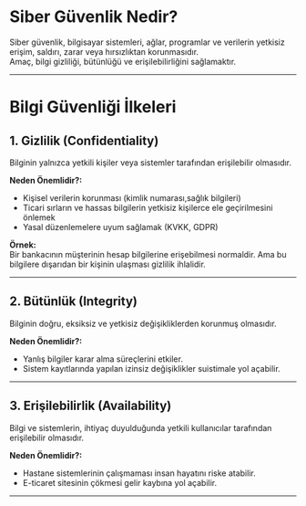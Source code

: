 #  Siber Güvenlik Nedir?

Siber güvenlik, bilgisayar sistemleri, ağlar, programlar ve verilerin yetkisiz erişim, saldırı, zarar veya hırsızlıktan korunmasıdır.  
Amaç, bilgi gizliliği, bütünlüğü ve erişilebilirliğini sağlamaktır.

---

# Bilgi Güvenliği İlkeleri

## 1. Gizlilik (Confidentiality)

Bilginin yalnızca yetkili kişiler veya sistemler tarafından erişilebilir olmasıdır.

**Neden Önemlidir?:**

- Kişisel verilerin korunması (kimlik numarası,sağlık bilgileri)  
- Ticari sırların ve hassas bilgilerin yetkisiz kişilerce ele geçirilmesini önlemek  
- Yasal düzenlemelere uyum sağlamak (KVKK, GDPR) 

**Örnek:**  
Bir bankacının müşterinin hesap bilgilerine erişebilmesi normaldir.
Ama bu bilgilere dışarıdan bir kişinin ulaşması gizlilik ihlalidir.

---

## 2. Bütünlük (Integrity)

Bilginin doğru, eksiksiz ve yetkisiz değişikliklerden korunmuş olmasıdır.

**Neden Önemlidir?:**

- Yanlış bilgiler karar alma süreçlerini etkiler.
- Sistem kayıtlarında yapılan izinsiz değişiklikler suistimale yol açabilir.

---

## 3. Erişilebilirlik (Availability)

Bilgi ve sistemlerin, ihtiyaç duyulduğunda yetkili kullanıcılar tarafından erişilebilir olmasıdır.

**Neden Önemlidir?:**

- Hastane sistemlerinin çalışmaması insan hayatını riske atabilir. 
- E-ticaret sitesinin çökmesi gelir kaybına yol açabilir.  

---

  
